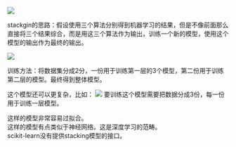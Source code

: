 ![](http://windmissing.github.io/images/2019/282.jpg)

stackgin的思路：假设使用三个算法分别得到机器学习的结果，但是不像前面那么直接将三个结果综合，而是用这三个算法作为输出，训练一个新的模型，使用这个模型的输出作为最终的输出。  

![](http://windmissing.github.io/images/2019/283.jpg)

训练方法：将数据集分成2分，一份用于训练第一层的3个模型，第二份用于训练第二层的模型。最终得到整体模型。  

这个模型还可以更复杂，比如：
![](http://windmissing.github.io/images/2019/284.jpg)
要训练这个模型需要把数据分成3份，每一份用于训练一层模型。  

这样的模型非常容易过拟合。  
这样的模型有点类似于神经网络。这是深度学习的范畴。  
scikit-learn没有提供stacking模型的接口。